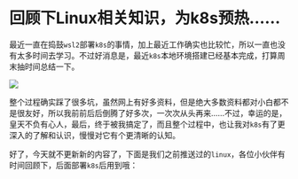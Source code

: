 # 回顾下Linux相关知识，为k8s预热……

最近一直在捣鼓`wsl2`部署`k8s`的事情，加上最近工作确实也比较忙，所以一直也没有太多时间去学习。不过好消息是，最近`k8s`本地环境搭建已经基本完成，打算周末抽时间总结一下。

![](https://gitee.com/sysker/picBed/raw/master/images/20210625195802.png)

整个过程确实踩了很多坑，虽然网上有好多资料，但是绝大多数资料都对小白都不是很友好，所以我前前后后倒腾了好多次，一次次从头再来……不过，幸运的是，皇天不负有心人，最后，终于被我搞定了，而且整个过程中，也让我对`k8s`有了更深入的了解和认识，慢慢对它有个更清晰的认知。

好了，今天就不更新新的内容了，下面是我们之前推送过的`linux`，各位小伙伴有时间回顾下，后面部署`k8s`后用到哦：

